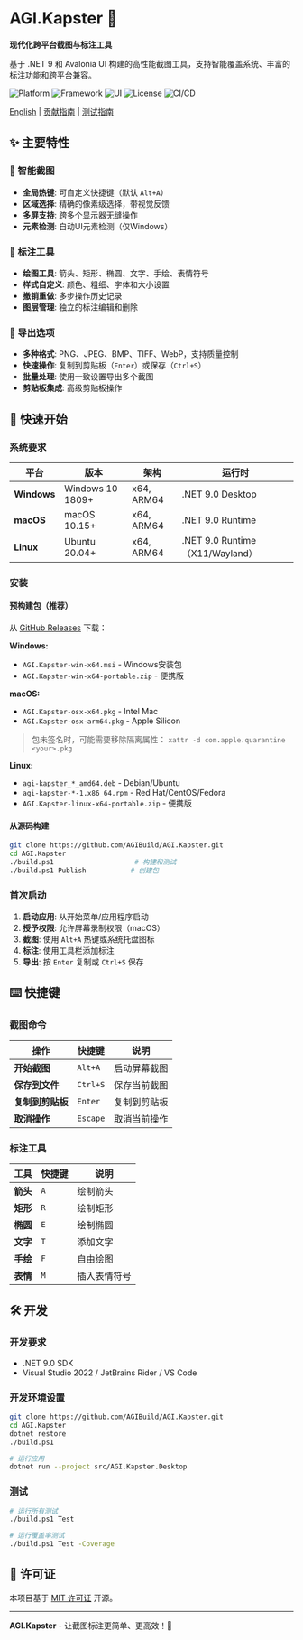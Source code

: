 # AGI.Kapster 📸

**现代化跨平台截图与标注工具**

基于 .NET 9 和 Avalonia UI 构建的高性能截图工具，支持智能覆盖系统、丰富的标注功能和跨平台兼容。

![Platform](https://img.shields.io/badge/platform-Windows%20%7C%20macOS%20%7C%20Linux-blue)
![Framework](https://img.shields.io/badge/.NET-9.0-purple)
![UI](https://img.shields.io/badge/UI-Avalonia%2011-green)
![License](https://img.shields.io/badge/license-MIT-orange)
![CI/CD](https://github.com/AGIBuild/AGI.Kapster/actions/workflows/ci.yml/badge.svg)

[English](README.md) | [贡献指南](CONTRIBUTING.md) | [测试指南](TESTING.md)

## ✨ 主要特性

### 🎯 智能截图
- **全局热键**: 可自定义快捷键（默认 `Alt+A`）
- **区域选择**: 精确的像素级选择，带视觉反馈
- **多屏支持**: 跨多个显示器无缝操作
- **元素检测**: 自动UI元素检测（仅Windows）

### 🎨 标注工具
- **绘图工具**: 箭头、矩形、椭圆、文字、手绘、表情符号
- **样式自定义**: 颜色、粗细、字体和大小设置
- **撤销重做**: 多步操作历史记录
- **图层管理**: 独立的标注编辑和删除

### 💾 导出选项
- **多种格式**: PNG、JPEG、BMP、TIFF、WebP，支持质量控制
- **快速操作**: 复制到剪贴板（`Enter`）或保存（`Ctrl+S`）
- **批量处理**: 使用一致设置导出多个截图
- **剪贴板集成**: 高级剪贴板操作

## 🚀 快速开始

### 系统要求

| 平台 | 版本 | 架构 | 运行时 |
|------|------|------|--------|
| **Windows** | Windows 10 1809+ | x64, ARM64 | .NET 9.0 Desktop |
| **macOS** | macOS 10.15+ | x64, ARM64 | .NET 9.0 Runtime |
| **Linux** | Ubuntu 20.04+ | x64, ARM64 | .NET 9.0 Runtime（X11/Wayland） |

### 安装

#### 预构建包（推荐）
从 [GitHub Releases](../../releases/latest) 下载：

**Windows:**
- `AGI.Kapster-win-x64.msi` - Windows安装包
- `AGI.Kapster-win-x64-portable.zip` - 便携版

**macOS:**
- `AGI.Kapster-osx-x64.pkg` - Intel Mac
- `AGI.Kapster-osx-arm64.pkg` - Apple Silicon
> 包未签名时，可能需要移除隔离属性：
> `xattr -d com.apple.quarantine <your>.pkg`

**Linux:**
- `agi-kapster_*_amd64.deb` - Debian/Ubuntu
- `agi-kapster-*-1.x86_64.rpm` - Red Hat/CentOS/Fedora
- `AGI.Kapster-linux-x64-portable.zip` - 便携版

#### 从源码构建
```bash
git clone https://github.com/AGIBuild/AGI.Kapster.git
cd AGI.Kapster
./build.ps1                    # 构建和测试
./build.ps1 Publish           # 创建包
```

### 首次启动

1. **启动应用**: 从开始菜单/应用程序启动
2. **授予权限**: 允许屏幕录制权限（macOS）
3. **截图**: 使用 `Alt+A` 热键或系统托盘图标
4. **标注**: 使用工具栏添加标注
5. **导出**: 按 `Enter` 复制或 `Ctrl+S` 保存

## ⌨️ 快捷键

### 截图命令
| 操作 | 快捷键 | 说明 |
|------|--------|------|
| **开始截图** | `Alt+A` | 启动屏幕截图 |
| **保存到文件** | `Ctrl+S` | 保存当前截图 |
| **复制到剪贴板** | `Enter` | 复制到剪贴板 |
| **取消操作** | `Escape` | 取消当前操作 |

### 标注工具
| 工具 | 快捷键 | 说明 |
|------|--------|------|
| **箭头** | `A` | 绘制箭头 |
| **矩形** | `R` | 绘制矩形 |
| **椭圆** | `E` | 绘制椭圆 |
| **文字** | `T` | 添加文字 |
| **手绘** | `F` | 自由绘图 |
| **表情** | `M` | 插入表情符号 |

## 🛠️ 开发

### 开发要求
- .NET 9.0 SDK
- Visual Studio 2022 / JetBrains Rider / VS Code

### 开发环境设置
```bash
git clone https://github.com/AGIBuild/AGI.Kapster.git
cd AGI.Kapster
dotnet restore
./build.ps1

# 运行应用
dotnet run --project src/AGI.Kapster.Desktop
```

### 测试
```bash
# 运行所有测试
./build.ps1 Test

# 运行覆盖率测试
./build.ps1 Test -Coverage
```

## 📄 许可证

本项目基于 [MIT 许可证](LICENSE) 开源。

---

**AGI.Kapster** - 让截图标注更简单、更高效！🚀